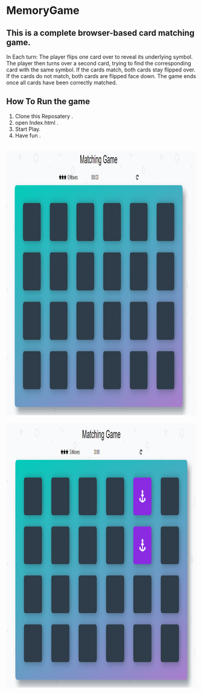 # MemoryGame


## This is a complete browser-based card matching game.

In Each turn:
The player flips one card over to reveal its underlying symbol.
The player then turns over a second card, trying to find the corresponding card with the same symbol.
If the cards match, both cards stay flipped over.
If the cards do not match, both cards are flipped face down.
The game ends once all cards have been correctly matched.

## How To Run the game

1. Clone this Reposatery .
2. open Index.html .
3. Start Play.
4. Have fun .

<br>
    <img src="https://raw.githubusercontent.com/AhmadDalao/MemoryGame/master/img/game.png" height="700" width="900"/>
<br>

<br>
    <img src="https://raw.githubusercontent.com/AhmadDalao/MemoryGame/master/img/game2.png" height="700" width="900"/>

<br>

